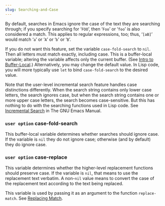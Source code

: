 ```yaml
---
slug: Searching-and-Case
---
```


By default, searches in Emacs ignore the case of the text they are searching through; if you specify searching for ‘`FOO`’, then ‘`Foo`’ or ‘`foo`’ is also considered a match. This applies to regular expressions, too; thus, ‘`[aB]`’ would match ‘`a`’ or ‘`A`’ or ‘`b`’ or ‘`B`’.

If you do not want this feature, set the variable `case-fold-search` to `nil`. Then all letters must match exactly, including case. This is a buffer-local variable; altering the variable affects only the current buffer. (See [Intro to Buffer-Local](/docs/elisp/Intro-to-Buffer_002dLocal).) Alternatively, you may change the default value. In Lisp code, you will more typically use `let` to bind `case-fold-search` to the desired value.

Note that the user-level incremental search feature handles case distinctions differently. When the search string contains only lower case letters, the search ignores case, but when the search string contains one or more upper case letters, the search becomes case-sensitive. But this has nothing to do with the searching functions used in Lisp code. See [Incremental Search](https://www.gnu.org/software/emacs/manual/html_mono/emacs.html#Incremental-Search) in The GNU Emacs Manual.

### <span className="tag useroption">`user option`</span> **case-fold-search**

This buffer-local variable determines whether searches should ignore case. If the variable is `nil` they do not ignore case; otherwise (and by default) they do ignore case.

### <span className="tag useroption">`user option`</span> **case-replace**

This variable determines whether the higher-level replacement functions should preserve case. If the variable is `nil`, that means to use the replacement text verbatim. A non-`nil` value means to convert the case of the replacement text according to the text being replaced.

This variable is used by passing it as an argument to the function `replace-match`. See [Replacing Match](/docs/elisp/Replacing-Match).
